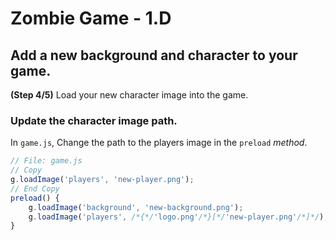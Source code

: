 # Zombie Game - 1.D

## Add a new background and character to your game.

**(Step 4/5)** Load your new character image into the game.

### Update the character image path.

In `game.js`, Change the path to the players image in the `preload` _method_.

```javascript
// File: game.js
// Copy
g.loadImage('players', 'new-player.png');
// End Copy
preload() {
    g.loadImage('background', 'new-background.png');
    g.loadImage('players', /*{*/'logo.png'/*}[*/'new-player.png'/*]*/);
}
```
